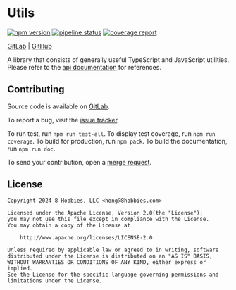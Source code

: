 # Utils

[![npm version](https://badge.fury.io/js/@8hobbies%2Futils.svg)](https://badge.fury.io/js/@8hobbies%2Futils)
[![pipeline status](https://gitlab.com/8hobbies/utils/badges/master/pipeline.svg)](https://gitlab.com/8hobbies/utils/-/commits/master)
[![coverage report](https://gitlab.com/8hobbies/utils/badges/master/coverage.svg)](https://gitlab.com/8hobbies/utils/-/commits/master)

[GitLab](https://gitlab.com/8hobbies/utils) | [GitHub](https://github.com/8hobbies/utils)

A library that consists of generally useful TypeScript and JavaScript utilities. Please refer to the
[api documentation][] for references.

## Contributing

Source code is available on [GitLab][source code].

To report a bug, visit the [issue tracker][].

To run test, run `npm run test-all`. To display test coverage, run `npm run coverage`. To build for
production, run `npm pack`. To build the documentation, run `npm run doc`.

To send your contribution, open a [merge request][].

## License

```text
Copyright 2024 8 Hobbies, LLC <hong@8hobbies.com>

Licensed under the Apache License, Version 2.0(the "License");
you may not use this file except in compliance with the License.
You may obtain a copy of the License at

    http://www.apache.org/licenses/LICENSE-2.0

Unless required by applicable law or agreed to in writing, software
distributed under the License is distributed on an "AS IS" BASIS,
WITHOUT WARRANTIES OR CONDITIONS OF ANY KIND, either express or implied.
See the License for the specific language governing permissions and
limitations under the License.
```

[issue tracker]: https://gitlab.com/8hobbies/utils/issues
[merge request]: https://gitlab.com/8hobbies/utils/-/merge_requests
[api documentation]: https://utils.8hobbies.com
[source code]: https://gitlab.com/8hobbies/utils
